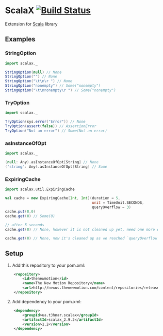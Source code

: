 # ScalaX [![Build Status](https://secure.travis-ci.org/t3hnar/scalax.png)](http://travis-ci.org/t3hnar/scalax)

Extension for [Scala](http://www.scala-lang.org) library

## Examples

### StringOption

```scala
import scalax._

StringOption(null) // None
StringOption("") // None
StringOption("\t\n\r ") // None
StringOption("nonempty") // Some("nonempty")
StringOption("\t\nnonempty\r ") // Some("nonempty")
```

### TryOption

```scala
import scalax._

TryOption(sys.error("Error")) // None
TryOption(assert(false)) // AssertionError
TryOption("Not an error") // Some(Not an error)
```

### asInstanceOfOpt

```scala
import scalax._

(null: Any).asInstanceOfOpt[String] // None
("string": Any).asInstanceOfOpt[String] // Some
```

### ExpiringCache

```scala
import scalax.util.ExpiringCache

val cache = new ExpiringCache[Int, Int](duration = 5,
                                        unit = TimeUnit.SECONDS,
                                        queryOverflow = 3)
cache.put(0,0)
cache.get(0) // Some(0)

// after 5 seconds
cache.get(0) // None, however it is not cleaned up yet, need one more query to go

cache.get(0) // None, now it's cleaned up as we reached `queryOverflow` limit
```

## Setup

1. Add this repository to your pom.xml:
```xml
    <repository>
        <id>thenewmotion</id>
        <name>The New Motion Repository</name>
        <url>http://nexus.thenewmotion.com/content/repositories/releases-public</url>
    </repository>
```

2. Add dependency to your pom.xml:
```xml
    <dependency>
        <groupId>ua.t3hnar.scalax</groupId>
        <artifactId>scalax_2.9.2</artifactId>
        <version>1.2</version>
    </dependency>
```